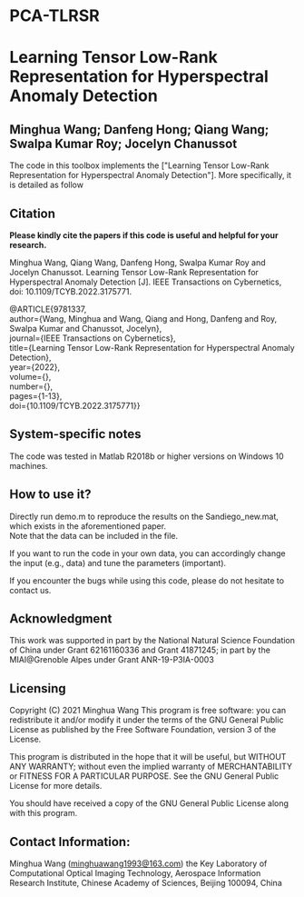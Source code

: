 # PCA-TLRSR
# Learning Tensor Low-Rank Representation for Hyperspectral Anomaly Detection

Minghua Wang; Danfeng Hong; Qiang Wang; Swalpa Kumar Roy; Jocelyn Chanussot
---------------------


The code in this toolbox implements the ["Learning Tensor Low-Rank Representation for Hyperspectral Anomaly Detection"].
More specifically, it is detailed as follow

Citation
---------------------

**Please kindly cite the papers if this code is useful and helpful for your research.**

Minghua Wang, Qiang Wang, Danfeng Hong, Swalpa Kumar Roy and Jocelyn Chanussot. Learning Tensor Low-Rank Representation for Hyperspectral Anomaly Detection [J]. IEEE Transactions on Cybernetics, doi: 10.1109/TCYB.2022.3175771. 

@ARTICLE{9781337,  
author={Wang, Minghua and Wang, Qiang and Hong, Danfeng and Roy, Swalpa Kumar and Chanussot, Jocelyn},  
journal={IEEE Transactions on Cybernetics},   
title={Learning Tensor Low-Rank Representation for Hyperspectral Anomaly Detection},   
year={2022},  
volume={},  
number={},  
pages={1-13},  
doi={10.1109/TCYB.2022.3175771}}

System-specific notes
---------------------
The code was tested in Matlab R2018b or higher versions on Windows 10 machines.

How to use it?
---------------------

Directly run demo.m to reproduce the results on the Sandiego_new.mat, which exists in the aforementioned paper.  
Note that the data can be included in the file.

If you want to run the code in your own data, you can accordingly change the input (e.g., data) and tune the parameters (important). 

If you encounter the bugs while using this code, please do not hesitate to contact us.

Acknowledgment
---------------------

This work was supported in part by the National Natural Science Foundation of China under Grant  62161160336 and Grant 41871245; in part by the MIAI@Grenoble
Alpes under Grant ANR-19-P3IA-0003

Licensing
---------------------
Copyright (C) 2021 Minghua Wang
This program is free software: you can redistribute it and/or modify it under the terms of the GNU General Public License as published by the Free Software Foundation, version 3 of the License.

This program is distributed in the hope that it will be useful, but WITHOUT ANY WARRANTY; without even the implied warranty of MERCHANTABILITY or FITNESS FOR A PARTICULAR PURPOSE. See the GNU General Public License for more details.

You should have received a copy of the GNU General Public License along with this program.


Contact Information:
--------------------

Minghua Wang (minghuawang1993@163.com)
the Key Laboratory of
Computational Optical Imaging Technology, Aerospace Information Research Institute, Chinese Academy of Sciences, Beijing 100094, China
